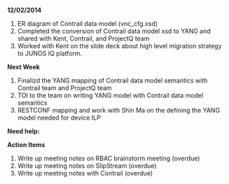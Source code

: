 **12/02/2014**

1. ER diagram of Contrail data model (vnc_cfg.xsd)
2. Completed the conversion of Contrail data model xsd to YANG and shared with Kent, Contrail, and ProjectQ team
3. Worked with Kent on the slide deck about high level migration strategy to JUNOS IQ platform.

**Next Week**

1. Finalizd the YANG mapping of Contrail data model semantics with Contrail team and ProjectQ team
2. TOI to the team on writing YANG model with Contrail data model semantics
3. RESTCONF mapping and work with Shin Ma on the defining the YANG model needed for device ILP

**Need help:**

**Action Items**

1. Write up meeting notes on RBAC brainstorm meeting (overdue)
2. Write up meeting notes on SlipStream (overdue)
3. Write up meeting notes with Contrail (overdue)
